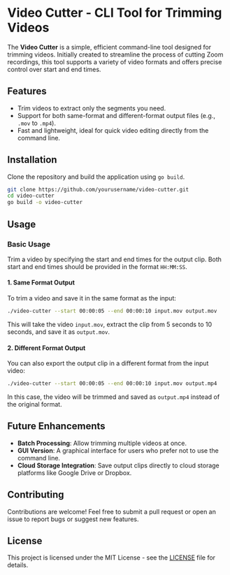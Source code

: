 
# Video Cutter - CLI Tool for Trimming Videos

The **Video Cutter** is a simple, efficient command-line tool designed for trimming videos. Initially created to streamline the process of cutting Zoom recordings, this tool supports a variety of video formats and offers precise control over start and end times.

## Features
- Trim videos to extract only the segments you need.
- Support for both same-format and different-format output files (e.g., `.mov` to `.mp4`).
- Fast and lightweight, ideal for quick video editing directly from the command line.

## Installation

Clone the repository and build the application using `go build`.

```bash
git clone https://github.com/yourusername/video-cutter.git
cd video-cutter
go build -o video-cutter
```

## Usage

### Basic Usage
Trim a video by specifying the start and end times for the output clip. Both start and end times should be provided in the format `HH:MM:SS`.

#### 1. Same Format Output
To trim a video and save it in the same format as the input:

```bash
./video-cutter --start 00:00:05 --end 00:00:10 input.mov output.mov
```

This will take the video `input.mov`, extract the clip from 5 seconds to 10 seconds, and save it as `output.mov`.

#### 2. Different Format Output
You can also export the output clip in a different format from the input video:

```bash
./video-cutter --start 00:00:05 --end 00:00:10 input.mov output.mp4
```

In this case, the video will be trimmed and saved as `output.mp4` instead of the original format.

## Future Enhancements
- **Batch Processing**: Allow trimming multiple videos at once.
- **GUI Version**: A graphical interface for users who prefer not to use the command line.
- **Cloud Storage Integration**: Save output clips directly to cloud storage platforms like Google Drive or Dropbox.

## Contributing
Contributions are welcome! Feel free to submit a pull request or open an issue to report bugs or suggest new features.

## License
This project is licensed under the MIT License - see the [LICENSE](LICENSE) file for details.
